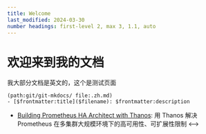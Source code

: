 ```yaml
---
title: Welcome
last_modified: 2024-03-30
number headings: first-level 2, max 3, 1.1, auto
---
```


# 欢迎来到我的文档

我大部分文档是英文的，这个是测试页面

```expander
(path:git/git-mkdocs/ file:.zh.md)
- [$frontmatter:title]($filename): $frontmatter:description
```
- [Building Prometheus HA Architect with Thanos](TC-prometheus-ha-architect-with-thanos.zh): 用 Thanos 解决 Prometheus 在多集群大规模环境下的高可用性、可扩展性限制
<-->


